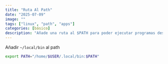 ```yaml
---
title: "Ruta Al Path"
date: "2025-07-09"
image: ""
tags: ["linux", "path", "apps"]
categories: [básico]
description: "Añade una ruta al $PATH para poder ejecutar programas desde la misma"
---
```


Añadir `~/local/bin` al path

```bash
export PATH="/home/$USER/.local/bin:$PATH"
```
